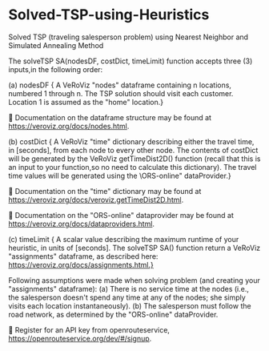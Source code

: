 # Solved-TSP-using-Heuristics
Solved TSP (traveling salesperson problem) using Nearest Neighbor and Simulated Annealing Method

The solveTSP SA(nodesDF, costDict, timeLimit) function accepts three (3) inputs,in the following order:

(a) nodesDF { A VeRoViz "nodes" dataframe containing n locations, numbered 1 through n.
The TSP solution should visit each customer.
Location 1 is assumed as  the "home" location.}

 Documentation on the dataframe structure may be found at https://veroviz.org/docs/nodes.html.

(b) costDict { A VeRoViz "time" dictionary describing either the travel time, in [seconds], from each node to every other node. 
The contents of costDict will be generated by the VeRoViz getTimeDist2D() function (recall that this is an input to your function,so no need to calculate this dictionary). 
The travel time values will be generated using the \ORS-online" dataProvider.}

 Documentation on the "time" dictionary may be found at https://veroviz.org/docs/veroviz.getTimeDist2D.html.

 Documentation on the "ORS-online" dataprovider may be found at https://veroviz.org/docs/dataproviders.html.

(c) timeLimit { A scalar value describing the maximum runtime of your heuristic, in units of [seconds].
The solveTSP SA() function return a VeRoViz "assignments" dataframe, as described here: https://veroviz.org/docs/assignments.html.}


Following assumptions were made when solving problem (and creating your "assignments" dataframe):
(a) There is no service time at the nodes (i.e., the salesperson doesn't spend any time at
any of the nodes; she simply visits each location instantaneously).
(b) The salesperson must follow the road network, as determined by the "ORS-online" dataProvider.

 Register for an API key from openrouteservice, https://openrouteservice.org/dev/#/signup.

